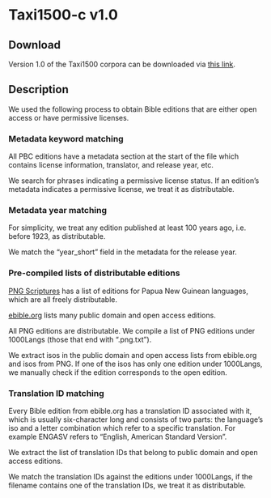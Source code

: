 # Taxi1500-c v1.0

## Download
Version 1.0 of the Taxi1500 corpora can be downloaded via [this link](https://cis.lmu.de/~yehao/data/Taxi1500-c_v1.0.zip).

## Description
We used the following process to obtain Bible editions that are either open access or have permissive licenses.

### Metadata keyword matching
All PBC editions have a metadata section at the start of the file which contains license information, translator, and release year, etc.

We search for phrases indicating a permissive license status. If an edition’s metadata indicates a permissive license, we treat it as distributable.

### Metadata year matching
For simplicity, we treat any edition published at least 100 years ago, i.e. before 1923, as distributable.

We match the “year_short” field in the metadata for the release year.

### Pre-compiled lists of distributable editions
[PNG Scriptures](https://png.bible/) has a list of editions for Papua New Guinean languages, which are all freely distributable.

[ebible.org](https://ebible.org/Scriptures/copyright.php) lists many public domain and open access editions.

All PNG editions are distributable. We compile a list of PNG editions under 1000Langs (those that end with “.png.txt”).

We extract isos in the public domain and open access lists from ebible.org and isos from PNG. If one of the isos has only one edition under 1000Langs, we manually check if the edition corresponds to the open edition.

### Translation ID matching
Every Bible edition from ebible.org has a translation ID associated with it, which is usually six-character long and consists of two parts: the language’s iso and a letter combination which refer to a specific translation. For example ENGASV refers to “English, American Standard Version”.

We extract the list of translation IDs that belong to public domain and open access editions.

We match the translation IDs against the editions under 1000Langs, if the filename contains one of the translation IDs, we treat it as distributable.

